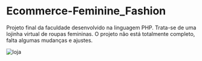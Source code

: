 # Ecommerce-Feminine_Fashion
Projeto final da faculdade desenvolvido na linguagem PHP. Trata-se de uma lojinha virtual de roupas femininas. O projeto não está totalmente completo, falta algumas mudanças e ajustes.


![loja](https://user-images.githubusercontent.com/55302289/149198884-098aa2fe-f36f-4efa-958e-c5bc16c15056.png)
